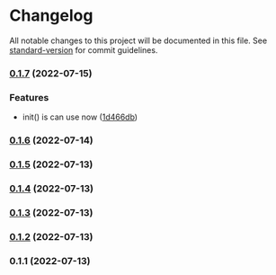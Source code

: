 # Changelog

All notable changes to this project will be documented in this file. See [standard-version](https://github.com/conventional-changelog/standard-version) for commit guidelines.

### [0.1.7](https://github.com/JieuTang/CSY-DICOMweb-WADO-RS-URI/compare/v0.1.6...v0.1.7) (2022-07-15)


### Features

* init() is can use now ([1d466db](https://github.com/JieuTang/CSY-DICOMweb-WADO-RS-URI/commit/1d466dbc01877a9704300627b7d6e62c6b438a24))

### [0.1.6](https://github.com/JieuTang/CSY-DICOMweb-WADO-RS-URI/compare/v0.1.5...v0.1.6) (2022-07-14)

### [0.1.5](https://github.com/JieuTang/CSY-DICOMweb-WADO-RS-URI/compare/v0.1.4...v0.1.5) (2022-07-13)

### [0.1.4](https://github.com/JieuTang/CSY-DICOMweb-WADO-RS-URI/compare/v0.1.3...v0.1.4) (2022-07-13)

### [0.1.3](https://github.com/JieuTang/CSY-DICOMweb-WADO-RS-URI/compare/v0.1.2...v0.1.3) (2022-07-13)

### [0.1.2](https://github.com/JieuTang/CSY-DICOMweb-WADO-RS-URI/compare/v0.1.1...v0.1.2) (2022-07-13)

### 0.1.1 (2022-07-13)
